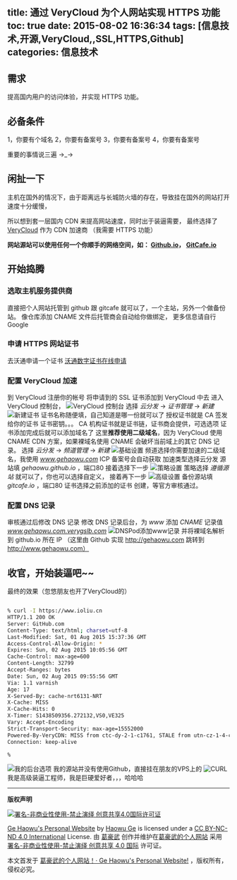 title: 通过 VeryCloud 为个人网站实现 HTTPS 功能
toc: true
date: 2015-08-02 16:36:34
tags: [信息技术,开源,VeryCloud,,SSL,HTTPS,Github]
categories: 信息技术
---

## 需求

提高国内用户的访问体验，并实现 HTTPS 功能。

## 必备条件

1，你要有个域名
2，你要有备案号
3，你要有备案号
4，你要有备案号

重要的事情说三遍 →_→
<!--more-->

## 闲扯一下

主机在国外的情况下，由于距离远与长城防火墙的存在，导致挂在国外的网站打开速度十分缓慢，

所以想到套一层国内 CDN 来提高网站速度，同时出于装逼需要，
最终选择了 [VeryCloud](https://www.verycloud.cn/) 作为 CDN 加速商 （我需要 HTTPS 功能）

**网站源站可以使用任何一个你顺手的网络空间，如： [Github.io](https://www.github.io/)， [GitCafe.io](https://www.gitcafe.io/)**

## 开始捣腾

### 选取主机服务提供商
直接把个人网站托管到 github 跟 gitcafe 就可以了，一个主站，另外一个做备份站。
像仓库添加 CNAME 文件后托管商会自动给你做绑定，
更多信息请自行 Google

### 申请 HTTPS 网站证书
去沃通申请一个证书 [沃通数字证书在线申请](https://buy.wosign.com/free/)

### 配置 VeryCloud 加速
到 VeryCloud 注册你的帐号
将申请到的 SSL 证书添加到 VeryCloud 中去
进入 VeryCloud 控制台，
![VeryCloud 控制台](//dn-nimages.qbox.me/2015/08/VeryCloudSSL0.png)
选择 *云分发* -> *证书管理* -> *新建*
![新建证书](//dn-nimages.qbox.me/2015/08/VeryCloudSSL1.png)
证书名称随便填，自己知道是哪一份就可以了
授权证书就是 CA 签发给你的证书
证书密钥。。。
CA 机构证书就是证书链，证书商会提供，可选选项
证书添加完成后就可以添加域名了
这里**推荐使用二级域名**，因为 VeryCloud 使用 CNAME CDN 方案，如果裸域名使用 CNAME 会破坏当前域上的其它 DNS 记录。
选择 *云分发* -> *频道管理* -> *新建*
![基础设置](//dn-nimages.qbox.me/2015/08/VeryCloudAdd1.png)
频道选择你需要加速的二级域名，我使用 *www.gehaowu.com*
ICP 备案号会自动获取
加速类型选择云分发
源站填 *gehaowu.github.io* ，端口80
接着选择下一步
![策略设置](//dn-nimages.qbox.me/2015/08/VeryCloudAdd2.png)
策略选择 *遵循源站* 就可以了，你也可以选择自定义，
接着再下一步
![高级设置](//dn-nimages.qbox.me/2015/08/VeryCloudAdd3.png)
备份源站填 *gitcafe.io* ，端口80
证书选择之前添加的证书
创建，等官方审核通过。
### 配置 DNS 记录
审核通过后修改 DNS 记录
修改 DNS 记录后台，为 *www* 添加 *CNAME* 记录值 *www.gehaowu.com.verygslb.com*
![DNSPod添加www记录](//dn-nimages.qbox.me/2015/08/DNSPod.png)
并将裸域名解析到 github.io 所在 IP （这里由 Github 实现 http://gehaowu.com 跳转到 http://www.gehaowu.com）
## 收官，开始装逼吧~~
最终的效果（忽悠朋友也开了VeryCloud的）
```sh

% curl -I https://www.ioliu.cn
HTTP/1.1 200 OK
Server: GitHub.com
Content-Type: text/html; charset=utf-8
Last-Modified: Sat, 01 Aug 2015 15:37:36 GMT
Access-Control-Allow-Origin: *
Expires: Sun, 02 Aug 2015 10:05:56 GMT
Cache-Control: max-age=600
Content-Length: 32799
Accept-Ranges: bytes
Date: Sun, 02 Aug 2015 09:55:56 GMT
Via: 1.1 varnish
Age: 17
X-Served-By: cache-nrt6131-NRT
X-Cache: MISS
X-Cache-Hits: 0
X-Timer: S1438509356.272132,VS0,VE325
Vary: Accept-Encoding
Strict-Transport-Security: max-age=15552000
Powered-By-VeryCDN: MISS from ctc-dy-2-1-c1761, STALE from utn-cz-1-4-c17a1
Connection: keep-alive

%

```
![我的后台选项](//dn-nimages.qbox.me/2015/08/VeryCloud1.png)
我的源站并没有使用Github，直接挂在朋友的VPS上的
![CURL](//dn-nimages.qbox.me/2015/08/VeryCloud2.png)
我是高级装逼工程师，我是巨硬爱好者，，，哈哈哈


--------------------
**版权声明**

<a href="https://creativecommons.org/licenses/by-nc-nd/4.0/deed.zh"><img src="//dn-nimages.qbox.me/other/CC-BY-SA-ND.png" alt="署名-非商业性使用-禁止演绎 创意共享4.0国际许可证" /></a>

[Ge Haowu's Personal Website](//www.gehaowu.com/) by [Haowu Ge](//www.gehaowu.com/aboutme/) is licensed under a [CC BY-NC-ND 4.0 International](https://creativecommons.org/licenses/by-nc-nd/4.0/deed.zh) License.
由 [葛豪武](//www.gehaowu.com/aboutme/) 创作并维护在[葛豪武的个人网站](//www.gehaowu.com/) 采用 [署名-非商业性使用-禁止演绎 创意共享 4.0 国际](https://creativecommons.org/licenses/by-nc-nd/4.0/deed.zh) 许可证。


本文首发于 [葛豪武的个人网站！· Ge Haowu's Personal Website!](//www.gehaowu.com/) ，版权所有，侵权必究。